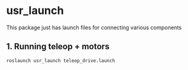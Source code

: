 # usr_launch

This package just has launch files for connecting various components


## 1. Running teleop + motors

```
roslaunch usr_launch teleop_drive.launch
```
